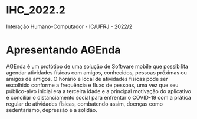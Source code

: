 # IHC_2022.2
Interação Humano-Computador - IC/UFRJ - 2022/2

# Apresentando AGEnda
AGEnda é um protótipo de uma solução de Software mobile que possibilita agendar atividades físicas com amigos, conhecidos, pessoas próximas ou amigos de amigos. O horário e local de atividades físicas pode ser escolhido conforme a frequência e fluxo de pessoas, uma vez que seu público-alvo inicial era a terceira idade e a principal motivação do aplicativo é conciliar o distanciamento social para enfrentar o COVID-19 com a prática regular de atividades físicas, combatendo assim, doenças como sedentarismo, depressão e a solidão.
